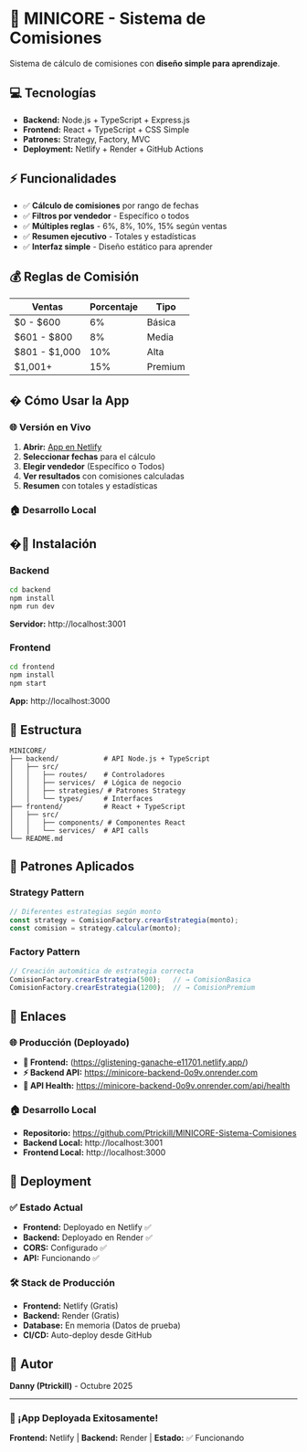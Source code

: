 # 🚀 MINICORE - Sistema de Comisiones

Sistema de cálculo de comisiones con **diseño simple para aprendizaje**.

## 💻 Tecnologías
- **Backend:** Node.js + TypeScript + Express.js
- **Frontend:** React + TypeScript + CSS Simple
- **Patrones:** Strategy, Factory, MVC
- **Deployment:** Netlify + Render + GitHub Actions

## ⚡ Funcionalidades
- ✅ **Cálculo de comisiones** por rango de fechas
- ✅ **Filtros por vendedor** - Específico o todos
- ✅ **Múltiples reglas** - 6%, 8%, 10%, 15% según ventas
- ✅ **Resumen ejecutivo** - Totales y estadísticas
- ✅ **Interfaz simple** - Diseño estático para aprender

## 💰 Reglas de Comisión
| Ventas | Porcentaje | Tipo |
|--------|------------|------|
| $0 - $600 | 6% | Básica |
| $601 - $800 | 8% | Media |
| $801 - $1,000 | 10% | Alta |
| $1,001+ | 15% | Premium |

## � Cómo Usar la App

### 🌐 Versión en Vivo
1. **Abrir:** [App en Netlify](https://glistening-ganache-e11701.netlify.app/)
2. **Seleccionar fechas** para el cálculo
3. **Elegir vendedor** (Específico o Todos)
4. **Ver resultados** con comisiones calculadas
5. **Resumen** con totales y estadísticas

### 🏠 Desarrollo Local

## �🚀 Instalación

### Backend

```bash
cd backend
npm install
npm run dev
```
**Servidor:** http://localhost:3001

### Frontend
```bash
cd frontend
npm install
npm start
```
**App:** http://localhost:3000

## 📁 Estructura

```
MINICORE/
├── backend/           # API Node.js + TypeScript
│   ├── src/
│   │   ├── routes/    # Controladores
│   │   ├── services/  # Lógica de negocio
│   │   ├── strategies/ # Patrones Strategy
│   │   └── types/     # Interfaces
├── frontend/          # React + TypeScript
│   ├── src/
│   │   ├── components/ # Componentes React
│   │   └── services/  # API calls
└── README.md
```

## 🎯 Patrones Aplicados

### Strategy Pattern
```typescript
// Diferentes estrategias según monto
const strategy = ComisionFactory.crearEstrategia(monto);
const comision = strategy.calcular(monto);
```

### Factory Pattern
```typescript
// Creación automática de estrategia correcta
ComisionFactory.crearEstrategia(500);   // → ComisionBasica
ComisionFactory.crearEstrategia(1200);  // → ComisionPremium
```

## 🔗 Enlaces

### 🌐 Producción (Deployado)
- **🎨 Frontend:** (https://glistening-ganache-e11701.netlify.app/)
- **⚡ Backend API:** https://minicore-backend-0o9v.onrender.com
- **📡 API Health:** https://minicore-backend-0o9v.onrender.com/api/health

### 🏠 Desarrollo Local
- **Repositorio:** https://github.com/Ptrickill/MINICORE-Sistema-Comisiones
- **Backend Local:** http://localhost:3001
- **Frontend Local:** http://localhost:3000

## 🚀 Deployment

### ✅ Estado Actual
- **Frontend:** Deployado en Netlify ✅
- **Backend:** Deployado en Render ✅  
- **CORS:** Configurado ✅
- **API:** Funcionando ✅

### 🛠️ Stack de Producción
- **Frontend:** Netlify (Gratis)
- **Backend:** Render (Gratis)
- **Database:** En memoria (Datos de prueba)
- **CI/CD:** Auto-deploy desde GitHub

## 👤 Autor
**Danny (Ptrickill)** - Octubre 2025

---

### 🎉 ¡App Deployada Exitosamente!
**Frontend:** Netlify | **Backend:** Render | **Estado:** ✅ Funcionando

